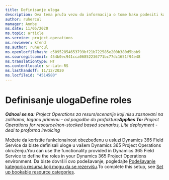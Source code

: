 ```yaml
---
title: Definisanje uloga
description: Ova tema pruža vezu do informacija o tome kako podesiti kategorije resursa koji mogu da se rezervišu.
author: ruhercul
manager: Annbe
ms.date: 11/05/2020
ms.topic: article
ms.service: project-operations
ms.reviewer: kfend
ms.author: ruhercul
ms.openlocfilehash: c50952854653799bf21b722585e200b380d5bbb9
ms.sourcegitcommit: 454b0ec941cca06852236771bc77dc1651f94e48
ms.translationtype: HT
ms.contentlocale: sr-Latn-RS
ms.lasthandoff: 11/12/2020
ms.locfileid: "4514580"
---
```

# <a name="define-roles"></a><span data-ttu-id="203e2-103">Definisanje uloga</span><span class="sxs-lookup"><span data-stu-id="203e2-103">Define roles</span></span>

<span data-ttu-id="203e2-104">_**Odnosi se na:** Project Operations za resurs/scenarije koji nisu zasnovani na zalihama, laganu primenu – od pogodbe do profakture_</span><span class="sxs-lookup"><span data-stu-id="203e2-104">_**Applies To:** Project Operations for resource/non-stocked based scenarios, Lite deployment - deal to proforma invoicing_</span></span>

<span data-ttu-id="203e2-105">Možete da koristite funkcionalnost obezbeđenu u usluzi Dynamics 365 Field Service da biste definisali uloge u vašem Dynamics 365 Project Operations okruženju.</span><span class="sxs-lookup"><span data-stu-id="203e2-105">You can use the functionality provided in Dynamics 365 Field Service to define the roles in your Dynamics 365 Project Operations environment.</span></span> <span data-ttu-id="203e2-106">Da biste dovršili ovo podešavanje, pogledajte [Podešavanje kategorija resursa koji mogu da se rezervišu](https://docs.microsoft.com/dynamics365/field-service/set-up-bookable-resource-categories).</span><span class="sxs-lookup"><span data-stu-id="203e2-106">To complete this setup, see [Set up bookable resource categories](https://docs.microsoft.com/dynamics365/field-service/set-up-bookable-resource-categories).</span></span>
